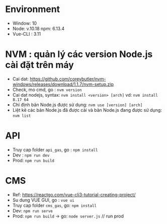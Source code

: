 # Environment
- Window: 10
- Node: v.10.18     npm: 6.13.4
- Vue-CLI : 3.11

# NVM : quản lý các version Node.js cài đặt trên máy
- Cai dat: https://github.com/coreybutler/nvm-windows/releases/download/1.1.7/nvm-setup.zip
- Check, mo cmd, go : `nvm version`
- Cai dat nodejs, syntax: `nvm install <version> [arch]`
    vd: `nvm install 8.17 64` 
- Chỉ định bản Node.js được sử dụng: `nvm use [version] [arch]`
- Liệt kê các bản Node.js đã được cài và bản Node.js đang được sử dụng: `nvm list`

# API
- Truy cap folder `api_gas`, go : `npm install`
- Dev : `npm run dev`
- Prod: `npm run build`

# CMS
- Ref: https://reactgo.com/vue-cli3-tutorial-creating-project/
- Su dung VUE GUI, go : `vue ui`
- Truy cap folder `cms_gas`, go: `npm install`
- Dev: `npm run serve`
- Prod: `npm run build` -> go: `node server.js` // run prod